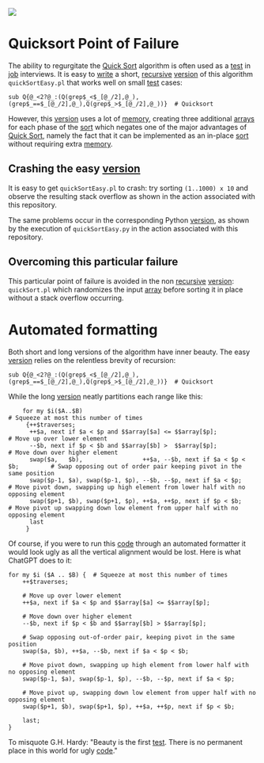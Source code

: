 <div>
    <p><a href="https://github.com/philiprbrenan/quickSortFailure"><img src="https://github.com/philiprbrenan/quickSortFailure/workflows/Test/badge.svg"></a>
</div>

# Quicksort Point of Failure

The ability to regurgitate the [Quick Sort](https://github.com/philiprbrenan/QuickSort) algorithm is often used as a [test](https://en.wikipedia.org/wiki/Software_testing) in [job](https://en.wikipedia.org/wiki/Job_(computing)) interviews. It is easy to [write](https://en.wikipedia.org/wiki/Write_(system_call)) a short, [recursive](https://en.wikipedia.org/wiki/Recursion) [version](https://en.wikipedia.org/wiki/Software_versioning) of this
algorithm ``quickSortEasy.pl`` that works well on small [test](https://en.wikipedia.org/wiki/Software_testing) cases:

```
sub Q{@_<2?@_:(Q(grep$_<$_[@_/2],@_),(grep$_==$_[@_/2],@_),Q(grep$_>$_[@_/2],@_))}  # Quicksort
```

However, this [version](https://en.wikipedia.org/wiki/Software_versioning) uses a lot of [memory](https://en.wikipedia.org/wiki/Computer_memory), creating three additional [arrays](https://en.wikipedia.org/wiki/Dynamic_array) for each phase of the [sort](https://en.wikipedia.org/wiki/Sorting) which negates one of the major advantages of [Quick Sort](https://github.com/philiprbrenan/QuickSort), namely the fact that it can be implemented as an in-place [sort](https://en.wikipedia.org/wiki/Sorting) without requiring extra [memory](https://en.wikipedia.org/wiki/Computer_memory). 
## Crashing the easy [version](https://en.wikipedia.org/wiki/Software_versioning) 
It is easy to get ``quickSortEasy.pl`` to crash: try sorting ``(1..1000) x 10``
and observe the resulting stack overflow as shown in the action associated with
this repository.

The same problems occur in the corresponding Python [version](https://en.wikipedia.org/wiki/Software_versioning), as shown by the
execution of ``quickSortEasy.py`` in the action associated with this
repository.

## Overcoming this particular failure

This particular point of failure is avoided in the non [recursive](https://en.wikipedia.org/wiki/Recursion) [version](https://en.wikipedia.org/wiki/Software_versioning): ``quickSort.pl`` which randomizes the input [array](https://en.wikipedia.org/wiki/Dynamic_array) before sorting it in place
without a stack overflow occurring.

# Automated formatting

Both short and long versions of the algorithm have inner beauty.  The easy [version](https://en.wikipedia.org/wiki/Software_versioning) relies on the relentless brevity of recursion:

```
sub Q{@_<2?@_:(Q(grep$_<$_[@_/2],@_),(grep$_==$_[@_/2],@_),Q(grep$_>$_[@_/2],@_))}  # Quicksort

```

While the long [version](https://en.wikipedia.org/wiki/Software_versioning) neatly partitions each range like this:

```
    for my $i($A..$B)                                                           # Squeeze at most this number of times
     {++$traverses;
      ++$a, next if $a < $p and $$array[$a] <= $$array[$p];                     # Move up over lower element
      --$b, next if $p < $b and $$array[$b] >  $$array[$p];                     # Move down over higher element
      swap($a,   $b),                 ++$a, --$b, next if $a < $p < $b;         # Swap opposing out of order pair keeping pivot in the same position
      swap($p-1, $a), swap($p-1, $p), --$b, --$p, next if $a < $p;              # Move pivot down, swapping up high element from lower half with no opposing element
      swap($p+1, $b), swap($p+1, $p), ++$a, ++$p, next if $p < $b;              # Move pivot up swapping down low element from upper half with no opposing element
      last
     }
```

Of course, if you were to run this [code](https://en.wikipedia.org/wiki/Computer_program) through an automated formatter it would
look ugly as all the vertical alignment would be lost.  Here is what ChatGPT
does to it:

```
for my $i ($A .. $B) {  # Squeeze at most this number of times
    ++$traverses;

    # Move up over lower element
    ++$a, next if $a < $p and $$array[$a] <= $$array[$p];

    # Move down over higher element
    --$b, next if $p < $b and $$array[$b] > $$array[$p];

    # Swap opposing out-of-order pair, keeping pivot in the same position
    swap($a, $b), ++$a, --$b, next if $a < $p < $b;

    # Move pivot down, swapping up high element from lower half with no opposing element
    swap($p-1, $a), swap($p-1, $p), --$b, --$p, next if $a < $p;

    # Move pivot up, swapping down low element from upper half with no opposing element
    swap($p+1, $b), swap($p+1, $p), ++$a, ++$p, next if $p < $b;

    last;
}

```

To misquote G.H. Hardy: "Beauty is the first [test](https://en.wikipedia.org/wiki/Software_testing). There is no permanent place in this world for ugly [code](https://en.wikipedia.org/wiki/Computer_program)." 